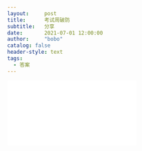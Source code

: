 ```yaml
---
layout:     post
title:      考试周破防
subtitle:   分享
date:       2021-07-01 12:00:00
author:     "bobo"
catalog: false
header-style: text
tags:
  - 答案
---
```

<iframe src="//moecloud.cn/api/v3/source/J3UrORj_CttKu_xQlHrfwGJivLfMM9_RmZjUUGFK9B0=:0/489134/354951799-1-192.MP4" scrolling="no" border="0" frameborder="no" framespacing="0" allowfullscreen="true"> </iframe>
